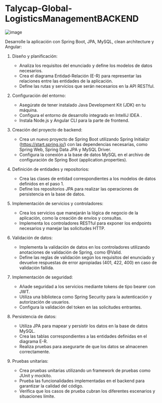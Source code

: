 # Talycap-Global-LogisticsManagementBACKEND
![image](https://github.com/JhonHeiler/Talycap-Global-LogisticsManagementBACKEND/assets/89054795/409c23d0-75be-4637-96f8-d9d81b7dc5b6)

Desarrolle la aplicación con Spring Boot, JPA, MySQL, clean architecture y Angular:

1. Diseño y planificación:
   - Analiza los requisitos del enunciado y define los modelos de datos necesarios.
   - Crea el diagrama Entidad-Relación (E-R) para representar las relaciones entre las entidades de la aplicación.
   - Define las rutas y servicios que serán necesarios en la API RESTful.

2. Configuración del entorno:
   - Asegúrate de tener instalado Java Development Kit (JDK) en tu máquina.
   - Configura el entorno de desarrollo integrado en IntelliJ IDEA .
   - Instala Node.js y Angular CLI para la parte de frontend.

3. Creación del proyecto de backend:
   - Crea un nuevo proyecto de Spring Boot utilizando Spring Initializr (https://start.spring.io/) con las dependencias necesarias, como Spring Web, Spring Data JPA y MySQL Driver.
   - Configura la conexión a la base de datos MySQL en el archivo de configuración de Spring Boot (application.properties).

4. Definición de entidades y repositorios:
   - Crea las clases de entidad correspondientes a los modelos de datos definidos en el paso 1.
   - Define los repositorios JPA para realizar las operaciones de persistencia en la base de datos.

5. Implementación de servicios y controladores:
   - Crea los servicios que manejarán la lógica de negocio de la aplicación, como la creación de envíos y consultas.
   - Implementa los controladores RESTful para exponer los endpoints necesarios y manejar las solicitudes HTTP.

6. Validación de datos:
   - Implementa la validación de datos en los controladores utilizando anotaciones de validación de Spring, como @Valid.
   - Define las reglas de validación según los requisitos del enunciado y devuelve respuestas de error apropiadas (401, 422, 400) en caso de validación fallida.

7. Implementación de seguridad:
   - Añade seguridad a los servicios mediante tokens de tipo bearer con JWT.
   - Utiliza una biblioteca como Spring Security para la autenticación y autorización de usuarios.
   - Configura la validación del token en las solicitudes entrantes.

8. Persistencia de datos:
   - Utiliza JPA para mapear y persistir los datos en la base de datos MySQL.
   - Crea las tablas correspondientes a las entidades definidas en el diagrama E-R.
   - Realiza pruebas para asegurarte de que los datos se almacenen correctamente.

9. Pruebas unitarias:
   - Crea pruebas unitarias utilizando un framework de pruebas como JUnit y mockito.
   - Prueba las funcionalidades implementadas en el backend para garantizar la calidad del código.
   - Verifica que los casos de prueba cubran los diferentes escenarios y situaciones límite.

